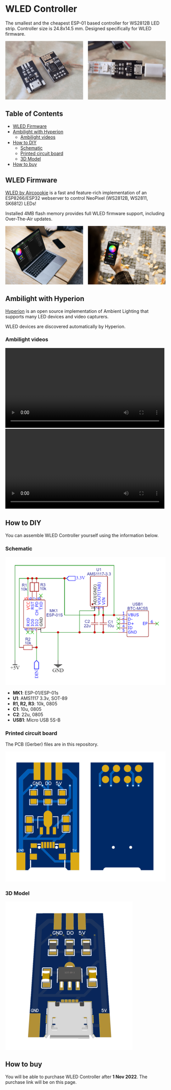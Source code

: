 # WLED Controller
The smallest and the cheapest ESP-01 based controller for WS2812B LED strip. Controller size is 24.8x14.5 mm. Designed specifically for WLED firmware.

<img src="images/controller.png">


## Table of Contents
- [WLED Firmware](#wled-firmware)
- [Ambilight with Hyperion](#ambilight-with-hyperion)
  * [Ambilight videos](#ambilight-videos)
- [How to DIY](#how-to-diy)
  * [Schematic](#schematic)
  * [Printed circuit board](#printed-circuit-board)
  * [3D Model](#3d-model)
- [How to buy](#how-to-buy)


## WLED Firmware
<a href="https://github.com/Aircoookie/WLED">WLED by Aircoookie</a> is a fast and feature-rich implementation of an ESP8266/ESP32 webserver to control NeoPixel (WS2812B, WS2811, SK6812) LEDs!

Installed 4MB flash memory provides full WLED firmware support, including Over-The-Air updates.

<img src="images/wled-render.png">


## Ambilight with Hyperion
<a href="https://github.com/hyperion-project/hyperion.ng">Hyperion</a> is an open source implementation of Ambient Lighting that supports many LED devices and video capturers. 

WLED devices are discovered automatically by Hyperion.

### Ambilight videos
<video width="500" controls>
  <source src="videos/ambilight-test.mp4" type="video/mp4">
  Your browser does not support the video tag.
</video>

<video width="500" controls>
  <source src="videos/ambilight-game.mp4" type="video/mp4">
  Your browser does not support the video tag.
</video>


## How to DIY
You can assemble WLED Controller yourself using the information below.

### Schematic
<img width="600px" src="images/schematic.png">

- **MK1**: ESP-01/ESP-01s
- **U1**: AMS1117 3.3v, SOT-89
- **R1, R2, R3**: 10k, 0805
- **C1**: 10u, 0805
- **C2**: 22u, 0805
- **USB1**: Micro USB 5S-B

### Printed circuit board
The PCB (Gerber) files are in this repository.

<img width="600px" src="images/2D-pcb.png">

### 3D Model
<img width="400px" src="images/3D-model.png">


## How to buy
You will be able to purchase WLED Controller after **1 Nov 2022**. The purchase link will be on this page.
